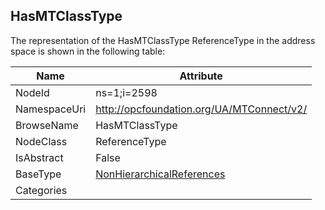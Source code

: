 <!-- objecttype -->
## HasMTClassType
  
<!-- end of text -->
The representation of the HasMTClassType ReferenceType in the address space is shown in the following table:  

|Name|Attribute|
|---|---|
|NodeId|ns=1;i=2598|
|NamespaceUri|http://opcfoundation.org/UA/MTConnect/v2/|
|BrowseName|HasMTClassType|
|NodeClass|ReferenceType|
|IsAbstract|False|
|BaseType|[NonHierarchicalReferences](../../../Core/ReferenceTypes/NonHierarchicalReferences/readme.md)|
|Categories||

